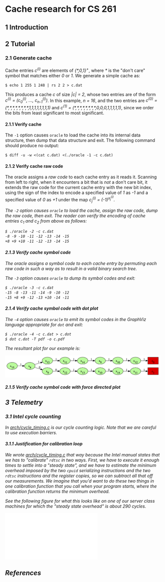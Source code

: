 # Cache research for CS 261

## 1 Introduction

## 2 Tutorial

### 2.1 Generate cache

Cache entries <em>c<sup>(i)</sup></em>
are elements of <em>{\*,0,1}<sup>+<sup></em>,
where <em>\*</em> is the "don't care" symbol that matches either *0* or *1*.
We generate a simple cache as:

```
$ echo 1 255 1 248 | rs 2 2 > c.dat
```

This produces a cache *c* of size *|c| = 2*,
whose two entries are of the form
<em>c<sup>(i)</sup> = (c<sub>0</sub><sup>(i)</sup>, ..., c<sub>n-1</sub><sup>(i)</sup>)</em>. In
this example, *n = 16*, and the two entries are
<em>c<sup>(0)</sup> = (\*,\*,\*,\*,\*,\*,\*,\*,1,1,1,1,1,1,1,1)</em> and
<em>c<sup>(1)</sup> = (\*,\*,\*,\*,\*,\*,\*,\*,0,0,0,1,1,1,1,1)</em>, since
we order the bits from least significant to most significant.

#### 2.1.1 Verify cache

The `-1` option causes `oracle` to load the cache into its internal
data structure, then dump that data structure and exit.  The following
command should produce no output:

```
$ diff -u -w <(cat c.dat) <(./oracle -1 -c c.dat)
```

#### 2.1.2 Verify cache raw code

The oracle assigns a *raw code* to each cache entry as it reads it.  Scanning
from left to right, when it encounters a bit that is *not* a don't care bit, it
extends the raw code for the current cache entry with the new bit index, using
the sign of the index to encode a specified value of *1* as *-1* and a
specified value of *0* as *+1* under the map
<em>c<sub>j</sub><sup>(i)</sup> = (-1)<sup>x<sub>j</sub><sup>(i)</sup></sup>.

The `-2` option causes `oracle` to load
the cache, assign the raw code, dump the raw code, then exit.  The reader can
verify the encoding of cache entries <em>c<sub>1</sub> and
<em>c<sub>2</sub> from above as follows:

```
$ ./oracle -2 -c c.dat
-8 -9 -10 -11 -12 -13 -14 -15 
+8 +9 +10 -11 -12 -13 -14 -15 
```

#### 2.1.3 Verify cache symbol code

The oracle assigns a *symbol code* to each cache entry by permuting each
raw code in such a way as to result in a valid binary search tree.

The `-3` option causes `oracle` to dump its symbol codes and exit:

```
$ ./oracle -3 -c c.dat
-15 -8 -13 -11 -14 -9 -10 -12 
-15 +8 +9 -12 -13 +10 -14 -11 
```

#### 2.1.4 Verify cache symbol code with dot plot

The `-4` option causes `oracle` to emit its symbol codes in the GraphViz
language appropriate for `dot` and exit:

```
$ ./oracle -4 -c c.dat > c.dot
$ dot c.dot -T pdf -o c.pdf
```

The resultant plot for our example is:

![Instability](doc/dot/c.png)

#### 2.1.5 Verify cache symbol code with force directed plot

## 3 Telemetry

### 3.1 Intel cycle counting

In [arch/cycle_timing.c](arch/cycle_timing.c) is
our cycle counting logic.  Note that we
are careful to use execution barriers.

#### 3.1.1 Justification for calibration loop

We wrote [arch/cycle_timing.c](arch/cycle_timing.c) that way because the
Intel manual states that we has to "calibrate" `rdtsc` in two
ways.  First, we have to execute it enough times to settle into
a "steady state", and we have to estimate the minimum overhead imposed
by the two `cpuid` serializing instructions and the two `rdtsc`
instructions and the register copies, so we can subtract all
that off our measurements.  We imagine that you'd want to do
these two things in one calibration function that you call when
your program starts, where the calibration function returns
the minimum overhead.

See the following figure for what this looks like on one of our
server class machines for which the "steady state overhead"
is about 290 cycles.

![Instability](doc/rdtsc/step.pdf)

## References
